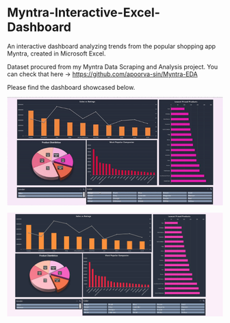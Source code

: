 # Myntra-Interactive-Excel-Dashboard
An interactive dashboard analyzing trends from the popular shopping app Myntra, created in Microsoft Excel.

Dataset procured from my Myntra Data Scraping and Analysis project. 
You can check that here -> https://github.com/apoorva-sin/Myntra-EDA

Please find the dashboard showcased below.

![](Dashboard_In_Motion.gif)

![](Dashboard_Screenshot.PNG)



